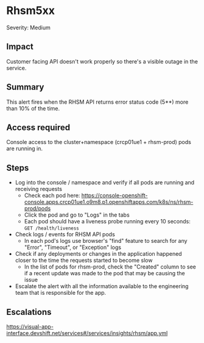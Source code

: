 # Rhsm5xx
Severity: Medium

## Impact
Customer facing API doesn't work properly so there's a visible outage in the service.

## Summary
This alert fires when the RHSM API returns error status code (5**) more than 10% of the time.

## Access required
Console access to the cluster+namespace (crcp01ue1 + rhsm-prod) pods are running in.

## Steps
-  Log into the console / namespace and verify if all pods are running and receiving requests
    - Check each pod here: https://console-openshift-console.apps.crcp01ue1.o9m8.p1.openshiftapps.com/k8s/ns/rhsm-prod/pods
    - Click the pod and go to "Logs" in the tabs
    - Each pod should have a liveness probe running every 10 seconds: `GET /health/liveness`
-  Check logs / events for RHSM API pods
    - In each pod's logs use browser's "find" feature to search for any "Error", "Timeout", or "Exception" logs
-  Check if any deployments or changes in the application happened closer to the time the requests started to become slow
    - In the list of pods for rhsm-prod, check the "Created" column to see if a recent update was made to the pod that may be causing the issue
-  Escalate the alert with all the information available to the engineering team that is responsible for the app.

## Escalations
https://visual-app-interface.devshift.net/services#/services/insights/rhsm/app.yml
